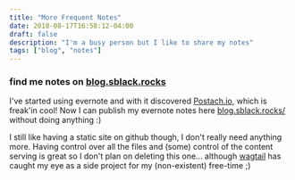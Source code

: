 ```yaml
---
title: "More Frequent Notes"
date: 2018-08-17T16:58:12-04:00
draft: false
description: "I'm a busy person but I like to share my notes"
tags: ["blog", "notes"]
---
```


### find me notes on [blog.sblack.rocks](http://blog.sblack.rocks/)

I've started using evernote and with it discovered [Postach.io](https://postach.io/), which is freak'in cool! Now I can publish my evernote notes here [blog.sblack.rocks/](http://blog.sblack.rocks/) without doing anything :) 


I still like having a static site on github though, I don't really need anything more. Having control over all the files and (some) control of the content serving is great so I don't plan on deleting this one... although [wagtail](https://wagtail.io/) has caught my eye as a side project for my (non-existent) free-time ;)
